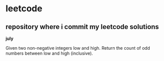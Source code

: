 # leetcode

## repository where i commit my leetcode solutions

**july**

Given two non-negative integers low and high. Return the count of odd numbers between low and high (inclusive).
